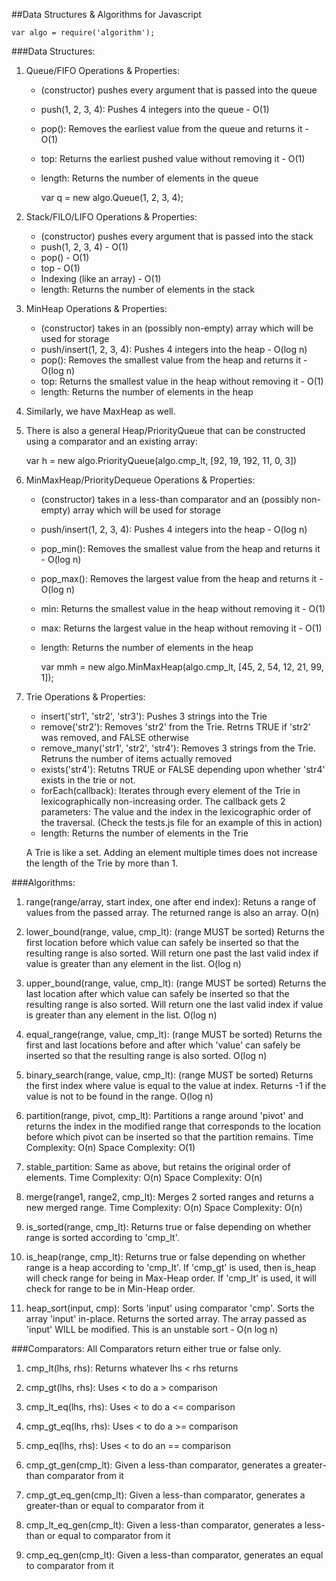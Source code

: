 ##Data Structures & Algorithms for Javascript

    var algo = require('algorithm');


###Data Structures:
1. Queue/FIFO Operations & Properties:
    * (constructor) pushes every argument that is passed into the queue
    * push(1, 2, 3, 4): Pushes 4 integers into the queue - O(1)
    * pop(): Removes the earliest value from the queue and returns it - O(1)
    * top: Returns the earliest pushed value without removing it - O(1)
    * length: Returns the number of elements in the queue

        var q = new algo.Queue(1, 2, 3, 4);


2. Stack/FILO/LIFO Operations & Properties:
    * (constructor) pushes every argument that is passed into the stack
    * push(1, 2, 3, 4) - O(1)
    * pop() - O(1)
    * top   - O(1)
    * Indexing (like an array) - O(1)
    * length: Returns the number of elements in the stack

3. MinHeap Operations & Properties:
    * (constructor) takes in an (possibly non-empty) array which will be used for storage
    * push/insert(1, 2, 3, 4): Pushes 4 integers into the heap - O(log n)
    * pop(): Removes the smallest value from the heap and returns it - O(log n)
    * top: Returns the smallest value in the heap without removing it - O(1)
    * length: Returns the number of elements in the heap

4. Similarly, we have MaxHeap as well.

5. There is also a general Heap/PriorityQueue that can be constructed using 
a comparator and an existing array:

	var h = new algo.PriorityQueue(algo.cmp_lt, [92, 19, 192, 11, 0, 3])

6. MinMaxHeap/PriorityDequeue Operations & Properties:
    * (constructor) takes in a less-than comparator and an (possibly non-empty) array 
    which will be used for storage
    * push/insert(1, 2, 3, 4): Pushes 4 integers into the heap - O(log n)
    * pop_min(): Removes the smallest value from the heap and returns it - O(log n)
    * pop_max(): Removes the largest value from the heap and returns it - O(log n)
    * min: Returns the smallest value in the heap without removing it - O(1)
    * max: Returns the largest value in the heap without removing it - O(1)
    * length: Returns the number of elements in the heap

        var mmh = new algo.MinMaxHeap(algo.cmp_lt, [45, 2, 54, 12, 21, 99, 1]);

7. Trie Operations & Properties:
    * insert('str1', 'str2', 'str3'): Pushes 3 strings into the Trie
    * remove('str2'): Removes 'str2' from the Trie. Retrns TRUE if 'str2' was
    removed, and FALSE otherwise
    * remove_many('str1', 'str2', 'str4'): Removes 3 strings from the Trie. Retruns
    the number of items actually removed
    * exists('str4'): Retutns TRUE or FALSE depending upon whether 'str4' exists
    in the trie or not.
    * forEach(callback): Iterates through every element of the Trie in lexicographically
    non-increasing order. The callback gets 2 parameters: The value and the index in
    the lexicographic order of the traversal. (Check the tests.js file for an example
    of this in action)
    * length: Returns the number of elements in the Trie

    A Trie is like a set. Adding an element multiple times does not increase the
    length of the Trie by more than 1.



###Algorithms:
1. range(range/array, start index, one after end index): Retuns a range of 
values from the passed array. The returned range is also an array. O(n)

2. lower_bound(range, value, cmp_lt): (range MUST be sorted) Returns the first 
location before which value can safely be inserted so that the resulting range is also
sorted. Will return one past the last valid index if value is greater than any 
element in the list. O(log n)

3. upper_bound(range, value, cmp_lt): (range MUST be sorted) Returns the last 
location after which value can safely be inserted so that the resulting range is also
sorted. Will return one the last valid index if value is greater than any 
element in the list. O(log n)

4. equal_range(range, value, cmp_lt): (range MUST be sorted) Returns the first and
last locations before and after which 'value' can safely be inserted so that the 
resulting range is also sorted. O(log n)

5. binary_search(range, value, cmp_lt): (range MUST be sorted) Returns the first
index where value is equal to the value at index. Returns -1 if the value is not to
be found in the range. O(log n)

6. partition(range, pivot, cmp_lt): Partitions a range around 'pivot' and returns
the index in the modified range that corresponds to the location before which pivot
can be inserted so that the partition remains.
Time Complexity: O(n)
Space Complexity: O(1)

7. stable_partition: Same as above, but retains the original order of elements.
Time Complexity: O(n)
Space Complexity: O(n)

8. merge(range1, range2, cmp_lt): Merges 2 sorted ranges and returns a new merged
range.
Time Complexity: O(n)
Space Complexity: O(n)

9. is_sorted(range, cmp_lt): Returns true or false depending on whether range 
is sorted according to 'cmp_lt'.

10. is_heap(range, cmp_lt): Returns true or false depending on whether range 
is a heap according to 'cmp_lt'. If 'cmp_gt' is used, then is_heap will check
range for being in Max-Heap order. If 'cmp_lt' is used, it will check for 
range to be in Min-Heap order.

11. heap_sort(input, cmp): Sorts 'input' using comparator 'cmp'. Sorts the
array 'input' in-place. Returns the sorted array. The array passed as 'input' 
WILL be modified. This is an unstable sort - O(n log n)


###Comparators:
All Comparators return either true or false only.

1. cmp_lt(lhs, rhs): Returns whatever lhs < rhs returns

2. cmp_gt(lhs, rhs): Uses < to do a > comparison

3. cmp_lt_eq(lhs, rhs): Uses < to do a <= comparison

4. cmp_gt_eq(lhs, rhs): Uses < to do a >= comparison

5. cmp_eq(lhs, rhs): Uses < to do an == comparison

6. cmp_gt_gen(cmp_lt): Given a less-than comparator, generates a greater-than
comparator from it

7. cmp_gt_eq_gen(cmp_lt): Given a less-than comparator, generates a greater-than
or equal to comparator from it

8. cmp_lt_eq_gen(cmp_lt): Given a less-than comparator, generates a less-than
or equal to comparator from it

9. cmp_eq_gen(cmp_lt): Given a less-than comparator, generates an equal to 
comparator from it
